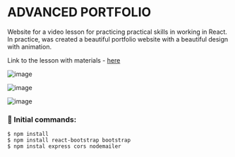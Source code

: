 <h1>ADVANCED PORTFOLIO</h1>

Website for a video lesson for practicing practical skills in working in React. In practice, was created a beautiful portfolio website with a beautiful design with animation.



<p>Link to the lesson with materials   - <a href="https://www.youtube.com/watch?v=hYv6BM2fWd8">here</a></p>

![image](https://github.com/0trava/Advanced_portfolio/assets/102797527/5f05a3ac-da29-40c4-93e0-e9e56fec8942)

![image](https://github.com/0trava/Advanced_portfolio/assets/102797527/88a623e2-cb08-4db4-983b-0e669ca51e34)

![image](https://github.com/0trava/Advanced_portfolio/assets/102797527/e6ef00a6-b816-4c92-b0a0-05b594e9e07f)






<h3>🌠 Initial commands:</h3>

~~~
$ npm install
$ npm install react-bootstrap bootstrap
$ npm instal express cors nodemailer
~~~




